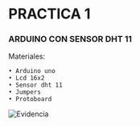 # PRACTICA 1
### ARDUINO CON SENSOR DHT 11
Materiales:

```
• Arduino uno
• Lcd 16x2
• Sensor dht 11
• Jumpers
• Protoboard
```
![Evidencia](https://github.com/HH804/PRACTICA1/blob/main/PRACTICA%201%20-%20EVIDENCIA%1.jpeg)
